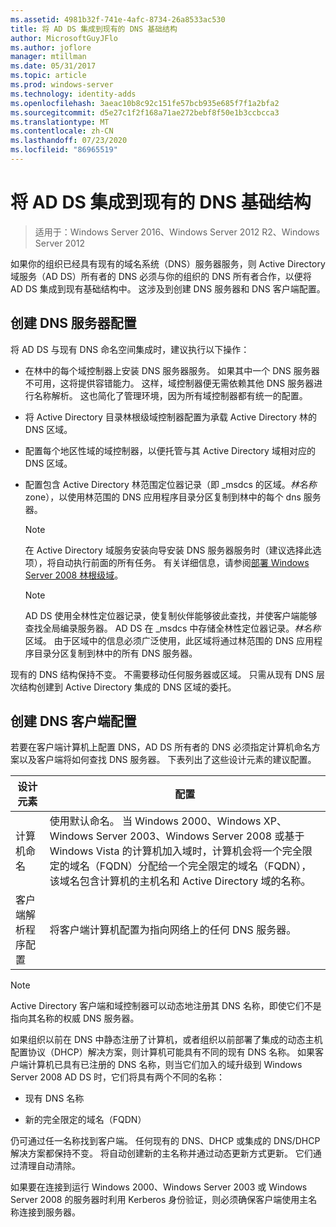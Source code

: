 ```yaml
---
ms.assetid: 4981b32f-741e-4afc-8734-26a8533ac530
title: 将 AD DS 集成到现有的 DNS 基础结构
author: MicrosoftGuyJFlo
ms.author: joflore
manager: mtillman
ms.date: 05/31/2017
ms.topic: article
ms.prod: windows-server
ms.technology: identity-adds
ms.openlocfilehash: 3aeac10b8c92c151fe57bcb935e685f7f1a2bfa2
ms.sourcegitcommit: d5e27c1f2f168a71ae272bebf8f50e1b3ccbcca3
ms.translationtype: MT
ms.contentlocale: zh-CN
ms.lasthandoff: 07/23/2020
ms.locfileid: "86965519"
---
```

# <a name="integrating-ad-ds-into-an-existing-dns-infrastructure"></a>将 AD DS 集成到现有的 DNS 基础结构

>适用于：Windows Server 2016、Windows Server 2012 R2、Windows Server 2012

如果你的组织已经具有现有的域名系统（DNS）服务器服务，则 Active Directory 域服务（AD DS）所有者的 DNS 必须与你的组织的 DNS 所有者合作，以便将 AD DS 集成到现有基础结构中。 这涉及到创建 DNS 服务器和 DNS 客户端配置。  
  
## <a name="creating-a-dns-server-configuration"></a>创建 DNS 服务器配置  
将 AD DS 与现有 DNS 命名空间集成时，建议执行以下操作：  
  
-   在林中的每个域控制器上安装 DNS 服务器服务。 如果其中一个 DNS 服务器不可用，这将提供容错能力。 这样，域控制器便无需依赖其他 DNS 服务器进行名称解析。 这也简化了管理环境，因为所有域控制器都有统一的配置。  
  
-   将 Active Directory 目录林根级域控制器配置为承载 Active Directory 林的 DNS 区域。  
  
-   配置每个地区性域的域控制器，以便托管与其 Active Directory 域相对应的 DNS 区域。  
  
-   配置包含 Active Directory 林范围定位器记录（即 _msdcs 的区域。*林名称*zone），以使用林范围的 DNS 应用程序目录分区复制到林中的每个 dns 服务器。  
  
    > [!NOTE]  
    > 在 Active Directory 域服务安装向导安装 DNS 服务器服务时（建议选择此选项），将自动执行前面的所有任务。 有关详细信息，请参阅[部署 Windows Server 2008 林根级域](/previous-versions/windows/it-pro/windows-server-2008-R2-and-2008/cc731174(v=ws.10))。  
  
    > [!NOTE]  
    > AD DS 使用全林性定位器记录，使复制伙伴能够彼此查找，并使客户端能够查找全局编录服务器。 AD DS 在 _msdcs 中存储全林性定位器记录。*林名称*区域。 由于区域中的信息必须广泛使用，此区域将通过林范围的 DNS 应用程序目录分区复制到林中的所有 DNS 服务器。  
  
现有的 DNS 结构保持不变。 不需要移动任何服务器或区域。 只需从现有 DNS 层次结构创建到 Active Directory 集成的 DNS 区域的委托。  
  
## <a name="creating-the-dns-client-configuration"></a>创建 DNS 客户端配置  
若要在客户端计算机上配置 DNS，AD DS 所有者的 DNS 必须指定计算机命名方案以及客户端将如何查找 DNS 服务器。 下表列出了这些设计元素的建议配置。  
  
|设计元素|配置|  
|------------------|-----------------|  
|计算机命名|使用默认命名。 当 Windows 2000、Windows XP、Windows Server 2003、Windows Server 2008 或基于 Windows Vista 的计算机加入域时，计算机会将一个完全限定的域名（FQDN）分配给一个完全限定的域名（FQDN），该域名包含计算机的主机名和 Active Directory 域的名称。|  
|客户端解析程序配置|将客户端计算机配置为指向网络上的任何 DNS 服务器。|  
  
> [!NOTE]  
> Active Directory 客户端和域控制器可以动态地注册其 DNS 名称，即使它们不是指向其名称的权威 DNS 服务器。  
  
如果组织以前在 DNS 中静态注册了计算机，或者组织以前部署了集成的动态主机配置协议（DHCP）解决方案，则计算机可能具有不同的现有 DNS 名称。 如果客户端计算机已具有已注册的 DNS 名称，则当它们加入的域升级到 Windows Server 2008 AD DS 时，它们将具有两个不同的名称：  
  
-   现有 DNS 名称  
  
-   新的完全限定的域名（FQDN）  
  
仍可通过任一名称找到客户端。 任何现有的 DNS、DHCP 或集成的 DNS/DHCP 解决方案都保持不变。 将自动创建新的主名称并通过动态更新方式更新。 它们通过清理自动清除。  
  
如果要在连接到运行 Windows 2000、Windows Server 2003 或 Windows Server 2008 的服务器时利用 Kerberos 身份验证，则必须确保客户端使用主名称连接到服务器。  
  
